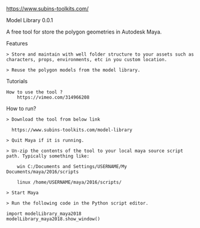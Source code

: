 https://www.subins-toolkits.com/

Model Library 0.0.1

A free tool for store the polygon geometries in Autodesk Maya.

Features

    > Store and maintain with well folder structure to your assets such as characters, props, environments, etc in you custom location.​

    > Reuse the polygon models from the model library.

Tutorials

    How to use the tool ?
		https://vimeo.com/314966208

How to run?

    > Download the tool from below link
    
      https://www.subins-toolkits.com/model-library
      
    > Quit Maya if it is running.

    > Un-zip the contents of the tool to your local maya source script path. Typically something like:

        win C:/Documents and Settings/USERNAME/My  Documents/maya/2016/scripts

        linux /home/USERNAME/maya/2016/scripts/

    > Start Maya

    > Run the following code in the Python script editor.

	import modelLibrary_maya2018
	modelLibrary_maya2018.show_window()


